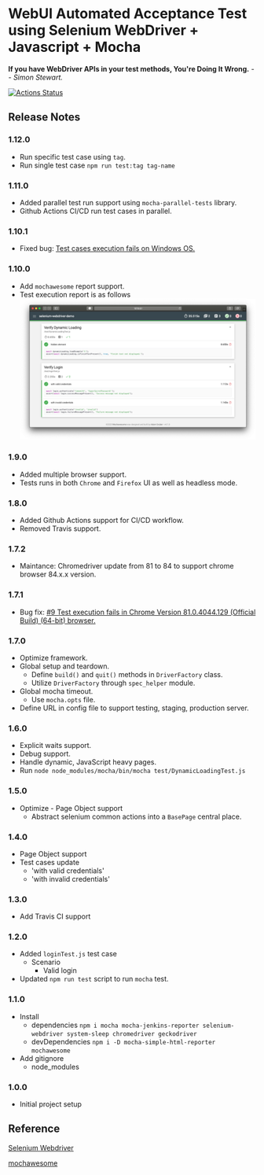 # WebUI Automated Acceptance Test using Selenium WebDriver + Javascript + Mocha

**If you have WebDriver APIs in your test methods, You're Doing It Wrong.**
_-- Simon Stewart._

<!-- [![Build Status](https://travis-ci.org/jagadeeshshetty/selenium-webdriver-demo.svg?branch=master)](https://travis-ci.org/jagadeeshshetty/selenium-webdriver-demo) -->

[![Actions Status](https://github.com/jagadeeshshetty/selenium-webdriver-demo/workflows/Build%20+%20Test%20Run/badge.svg)](https://github.com/jagadeeshshetty/selenium-webdriver-demo/actions)

## Release Notes

### 1.12.0

- Run specific test case using `tag`.
- Run single test case `npm run test:tag tag-name`

### 1.11.0

- Added parallel test run support using `mocha-parallel-tests` library.
- Github Actions CI/CD run test cases in parallel.

### 1.10.1

- Fixed bug: [Test cases execution fails on Windows OS.](https://github.com/jagadeeshshetty/selenium-webdriver-demo/issues/20)

### 1.10.0

- Add `mochawesome` report support.
- Test execution report is as follows
  ![](doc-images/test-execution-screenshot.png)

### 1.9.0

- Added multiple browser support.
- Tests runs in both `Chrome` and `Firefox` UI as well as headless mode.

### 1.8.0

- Added Github Actions support for CI/CD workflow.
- Removed Travis support.

### 1.7.2

- Maintance: Chromedriver update from 81 to 84 to support chrome browser 84.x.x version.

### 1.7.1

- Bug fix: [#9 Test execution fails in Chrome Version 81.0.4044.129 (Official Build) (64-bit) browser.](https://github.com/jagadeeshshetty/selenium-webdriver-demo/issues/9)

### 1.7.0

- Optimize framework.
- Global setup and teardown.
  - Define `build()` and `quit()` methods in `DriverFactory` class.
  - Utilize `DriverFactory` through `spec_helper` module.
- Global mocha timeout.
  - Use `mocha.opts` file.
- Define URL in config file to support testing, staging, production server.

### 1.6.0

- Explicit waits support.
- Debug support.
- Handle dynamic, JavaScript heavy pages.
- Run `node node_modules/mocha/bin/mocha test/DynamicLoadingTest.js`

### 1.5.0

- Optimize - Page Object support
  - Abstract selenium common actions into a `BasePage` central place.

### 1.4.0

- Page Object support
- Test cases update
  - 'with valid credentials'
  - 'with invalid credentials'

### 1.3.0

- Add Travis CI support

### 1.2.0

- Added `loginTest.js` test case
  - Scenario
    - Valid login
- Updated `npm run test` script to run `mocha` test.

### 1.1.0

- Install
  - dependencies `npm i mocha mocha-jenkins-reporter selenium-webdriver system-sleep chromedriver geckodriver`
  - devDependencies `npm i -D mocha-simple-html-reporter mochawesome`
- Add gitignore
  - node_modules

### 1.0.0

- Initial project setup

## Reference

[Selenium Webdriver](https://www.selenium.dev/selenium/docs/api/javascript/index.html)

[mochawesome](https://www.npmjs.com/package/mochawesome#example)
